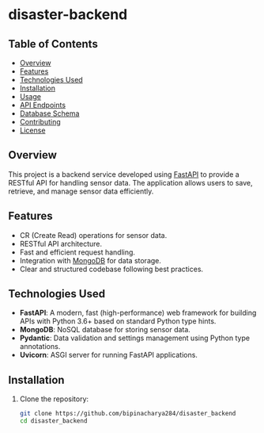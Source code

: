 # disaster-backend

## Table of Contents
- [Overview](#overview)
- [Features](#features)
- [Technologies Used](#technologies-used)
- [Installation](#installation)
- [Usage](#usage)
- [API Endpoints](#api-endpoints)
- [Database Schema](#database-schema)
- [Contributing](#contributing)
- [License](#license)

## Overview
This project is a backend service developed using [FastAPI](https://fastapi.tiangolo.com/) to provide a RESTful API for handling sensor data. The application allows users to save, retrieve, and manage sensor data efficiently.

## Features
- CR (Create Read) operations for sensor data.
- RESTful API architecture.
- Fast and efficient request handling.
- Integration with [MongoDB](https://www.mongodb.com/) for data storage.
- Clear and structured codebase following best practices.

## Technologies Used
- **FastAPI**: A modern, fast (high-performance) web framework for building APIs with Python 3.6+ based on standard Python type hints.
- **MongoDB**: NoSQL database for storing sensor data.
- **Pydantic**: Data validation and settings management using Python type annotations.
- **Uvicorn**: ASGI server for running FastAPI applications.

## Installation
1. Clone the repository:
   ```bash
   git clone https://github.com/bipinacharya284/disaster_backend
   cd disaster_backend
